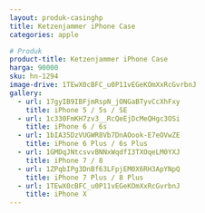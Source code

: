```yaml
---
layout: produk-casinghp
title: Ketzenjammer iPhone Case
categories: apple

# Produk
product-title: Ketzenjammer iPhone Case
harga: 90000
sku: hn-1294
image-drive: 1TEwX0cBFC_u0P11vEGeKOmXxRcGvrbnJ
gallery:
  - url: 17gyIB9IBFjmRspN_jONGaBTyvCcXhFxy
    title: iPhone 5 / 5s / SE
  - url: 1c330FmKH7zv3__RcQeEjDcMeQHgc3OSi
    title: iPhone 6 / 6s
  - url: 1bIA35DzVUGWR8Vb7DnAOook-E7eOVwZE
    title: iPhone 6 Plus / 6s Plus
  - url: 1GMDqJNtcsvvBNNxWqdfI3TXOqeLM0YXJ
    title: iPhone 7 / 8
  - url: 1ZPqbIPg3DnBf63LFpjEM0X6RH3ApYNpQ
    title: iPhone 7 Plus / 8 Plus
  - url: 1TEwX0cBFC_u0P11vEGeKOmXxRcGvrbnJ
    title: iPhone X
---
```

